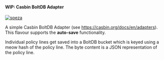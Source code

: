 #### WIP: Casbin BoltDB Adapter

[![speza](https://circleci.com/gh/speza/casbin-bolt-adapter.svg?style=svg)](https://app.circleci.com/pipelines/github/speza/casbin-bolt-adapter)

A simple Casbin BoltDB Adapter (see https://casbin.org/docs/en/adapters).
This flavour supports the **auto-save** functionality.

Individual policy lines get saved into a BoltDB bucket which is keyed using a meow hash of the policy line.
The byte content is a JSON representation of the policy line.
